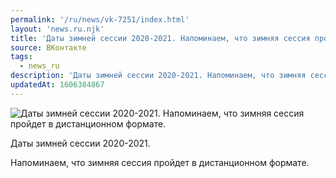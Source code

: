 ```yaml
---
permalink: '/ru/news/vk-7251/index.html'
layout: 'news.ru.njk'
title: 'Даты зимней сессии 2020-2021. Напоминаем, что зимняя сессия пройдет в дистанционном формате.'
source: ВКонтакте
tags:
  - news_ru
description: 'Даты зимней сессии 2020-2021. Напоминаем, что зимняя сессия пройдет в дистанционном формате.'
updatedAt: 1606384867
---
```

![Даты зимней сессии 2020-2021. Напоминаем, что зимняя сессия пройдет в дистанционном формате.](https://sun9-33.userapi.com/impg/P8tdEpkkSAB5aGU_DTbuVHu8xEgcxUSROIhxQA/7fbUErsIsgo.jpg?size=1080x810&quality=96&proxy=1&sign=b658e422eae8cd8e2a07f9f8aa73f276&c_uniq_tag=i76N2uOLNRRBCbAka0NnYf7mRIcTIYxG5wjehpS-Gx0&type=album)

Даты зимней сессии 2020-2021.

Напоминаем, что зимняя сессия пройдет в дистанционном формате.
